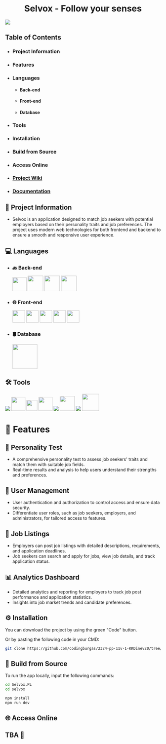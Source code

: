 <h1 style="text-align: center;">Selvox - Follow your senses</h1>
<img src = "Documents\SelvoxBanner.png">

## Table of Contents
- ### Project Information
- ###  Features
- ### Languages
  - #### Back-end
  - #### Front-end
  - #### Database
- ### Tools
- ### Installation
- ### Build from Source
- ### Access Online
- ### [Project Wiki](https://github.com/codingburgas/2324-pp-11v-1-KKDinev20/wiki)
- ### [Documentation](https://codingburgas-my.sharepoint.com/:w:/g/personal/kkdinev20_codingburgas_bg/EaCiQej-tVdJtomNUb1WmVgBvzxe5wRxEsKvIxipXCFXXA?e=TplQsW)


## 🚀 Project Information

- Selvox is an application designed to match job seekers with potential employers based on their personality traits and job preferences. The project uses modern web technologies for both frontend and backend to ensure a smooth and responsive user experience.

## 💻 Languages

- ### 🔙 Back-end
  <p align="left"> 
      <a><img width="45" src="https://upload.wikimedia.org/wikipedia/commons/thumb/b/bd/Logo_C_sharp.svg/384px-Logo_C_sharp.svg.png?20221121173824"/></a>
      <a><img src="https://upload.wikimedia.org/wikipedia/commons/thumb/e/ee/.NET_Core_Logo.svg/768px-.NET_Core_Logo.svg.png?20210328084203" width="50" height="50"/> </a>
      <a><img src="https://github.com/campusMVP/dotnetCoreLogoPack/raw/master/ASP.NET%20Core%20MVC/Bitmap%20RGB/Bitmap-MEDIUM_ASP.NET-Core-MVC-Logo_2colors_Square_Boxed_RGB.png" height="50"/> </a>
      <a><img src="https://github.com/campusMVP/dotnetCoreLogoPack/raw/master/Entity%20Framework%20Core/Bitmap%20RGB/Bitmap-MEDIUM_Entity-Framework-Core-Logo_2colors_Square_Boxed_RGB.png" height="50"/> </a>
  </p>
- ### 🌐 Front-end
  <p align="left"> 
      <a><img width="40" height="40" src="https://upload.wikimedia.org/wikipedia/commons/thumb/3/38/HTML5_Badge.svg/768px-HTML5_Badge.svg.png?20110131171049"/></a>
      <a><img src="https://upload.wikimedia.org/wikipedia/commons/thumb/6/62/CSS3_logo.svg/768px-CSS3_logo.svg.png?20210705212817" width="40" height="40"/> </a>
       <a><img src="https://upload.wikimedia.org/wikipedia/commons/thumb/6/6a/JavaScript-logo.png/900px-JavaScript-logo.png" width="40" height="40"/> </a>
    <a><img height="40" src="https://upload.wikimedia.org/wikipedia/commons/thumb/8/8e/Nextjs-logo.svg/591px-Nextjs-logo.svg.png?20230404233503"/></a>
    <a><img height="40" src="https://upload.wikimedia.org/wikipedia/commons/thumb/d/d5/Tailwind_CSS_Logo.svg/640px-Tailwind_CSS_Logo.svg.png"/></a>
  </p>
- ### 🛢️ Database
  <p align="left"> 
      <a><img width="80" src="https://upload.wikimedia.org/wikipedia/commons/8/87/Sql_data_base_with_logo.png?20210130181641"/></a>
  </p>
## 🛠️ Tools
  <p align="left"> 
    <a><img src="https://img.icons8.com/color/51/null/visual-studio-code-2019.png"/></a>
    <a><img width="45px" src="https://upload.wikimedia.org/wikipedia/commons/thumb/6/6e/JetBrains_Rider_Icon.svg/512px-JetBrains_Rider_Icon.svg.png?20220320173724"/></a>
    </a>
    <a><img height = "35px" src="https://upload.wikimedia.org/wikipedia/commons/thumb/9/96/Lucidchart-logo.svg/512px-Lucidchart-logo.svg.png?20181104012036"/></a>
    <a><img width="45px" src="https://upload.wikimedia.org/wikipedia/commons/thumb/f/fa/Microsoft_Azure.svg/225px-Microsoft_Azure.svg.png"/></a>
    </a>
    <a><img src="https://img.icons8.com/fluency/48/null/figma.png"/></a>
    <a><img src="https://img.icons8.com/fluency/48/000000/microsoft-powerpoint-2019.png"  width=48px />
    <a><img src="https://img.icons8.com/color/48/000000/git.png" /></a>
    <a><img width="55px" src="https://img.icons8.com/material-outlined/256/github.png"/></a>
  </p>

# 🌟 Features

## 📝 Personality Test
- A comprehensive personality test to assess job seekers' traits and match them with suitable job fields.
- Real-time results and analysis to help users understand their strengths and preferences.

## 👥 User Management
- User authentication and authorization to control access and ensure data security.
- Differentiate user roles, such as job seekers, employers, and administrators, for tailored access to features.

## 💼 Job Listings
- Employers can post job listings with detailed descriptions, requirements, and application deadlines.
- Job seekers can search and apply for jobs, view job details, and track application status.

## 📊 Analytics Dashboard
- Detailed analytics and reporting for employers to track job post performance and application statistics.
- Insights into job market trends and candidate preferences.


## ⚙️ Installation

You can download the project by using the green "Code" button.

Or by pasting the following code in your CMD:
```bash
git clone https://github.com/codingburgas/2324-pp-11v-1-KKDinev20/tree/features/implement-data-models
```

## 🔨 Build from Source

To run the app locally, input the following commands:
```bash
cd Selvox.PL
cd selvox

npm install
npm run dev
```

## 🌐 Access Online

## TBA 🚧
